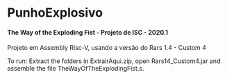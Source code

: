 # PunhoExplosivo
<h4>The Way of the Exploding Fist - Projeto de ISC - 2020.1</h4>
Projeto em Assembly Risc-V, usando a versão do Rars 1.4 - Custom 4

To run: Extract the folders in ExtrairAqui.zip, open Rars14_Custom4.jar and assemble the file TheWayOfTheExplodingFist.s.
